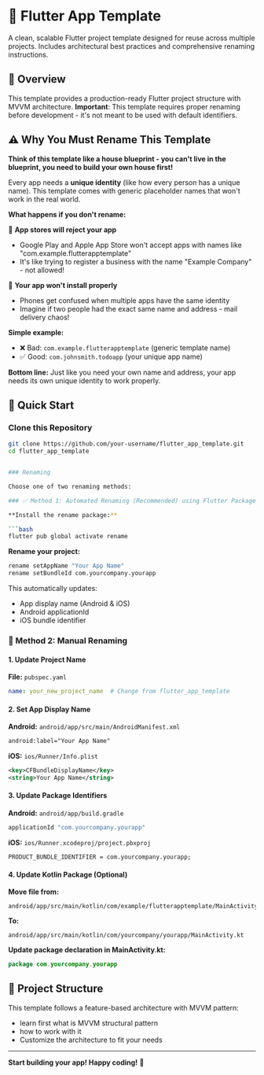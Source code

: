 # 🚀 Flutter App Template

A clean, scalable Flutter project template designed for reuse across multiple projects. Includes architectural best practices and comprehensive renaming instructions.

## 📖 Overview

This template provides a production-ready Flutter project structure with MVVM architecture. **Important**: This template requires proper renaming before development - it's not meant to be used with default identifiers.

## ⚠️ Why You Must Rename This Template

**Think of this template like a house blueprint - you can't live in the blueprint, you need to build your own house first!**

Every app needs a **unique identity** (like how every person has a unique name). This template comes with generic placeholder names that won't work in the real world.

**What happens if you don't rename:**

🚫 **App stores will reject your app**
- Google Play and Apple App Store won't accept apps with names like "com.example.flutterapptemplate"
- It's like trying to register a business with the name "Example Company" - not allowed!

📱 **Your app won't install properly**
- Phones get confused when multiple apps have the same identity
- Imagine if two people had the exact same name and address - mail delivery chaos!

**Simple example:**
- ❌ Bad: `com.example.flutterapptemplate` (generic template name)
- ✅ Good: `com.johnsmith.todoapp` (your unique app name)

**Bottom line:** Just like you need your own name and address, your app needs its own unique identity to work properly.


## 🔧 Quick Start

### Clone this Repository

```bash
git clone https://github.com/your-username/flutter_app_template.git
cd flutter_app_template


### Renaming

Choose one of two renaming methods:

### ✅ Method 1: Automated Renaming (Recommended) using Flutter Package

**Install the rename package:**

```bash
flutter pub global activate rename
```
 
**Rename your project:**

```bash
rename setAppName "Your App Name"
rename setBundleId com.yourcompany.yourapp
```

This automatically updates:
- App display name (Android & iOS)
- Android applicationId
- iOS bundle identifier

### 🔨 Method 2: Manual Renaming

#### 1. Update Project Name

**File:** `pubspec.yaml`
```yaml
name: your_new_project_name  # Change from flutter_app_template
```

#### 2. Set App Display Name

**Android:** `android/app/src/main/AndroidManifest.xml`
```xml
android:label="Your App Name"
```

**iOS:** `ios/Runner/Info.plist`
```xml
<key>CFBundleDisplayName</key>
<string>Your App Name</string>
```

#### 3. Update Package Identifiers

**Android:** `android/app/build.gradle`
```gradle
applicationId "com.yourcompany.yourapp"
```

**iOS:** `ios/Runner.xcodeproj/project.pbxproj`
```
PRODUCT_BUNDLE_IDENTIFIER = com.yourcompany.yourapp;
```

#### 4. Update Kotlin Package (Optional)

**Move file from:**
```
android/app/src/main/kotlin/com/example/flutterapptemplate/MainActivity.kt
```

**To:**
```
android/app/src/main/kotlin/com/yourcompany/yourapp/MainActivity.kt
```

**Update package declaration in MainActivity.kt:**
```kotlin
package com.yourcompany.yourapp
```

## 📁 Project Structure

This template follows a feature-based architecture with MVVM pattern:
- learn first what is MVVM structural pattern
- how to work with it
- Customize the architecture to fit your needs

---

**Start building your app! Happy coding!** 🚀
